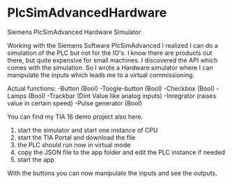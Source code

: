 # PlcSimAdvancedHardware
Siemens PlcSimAdvanced Hardware Simulator

Working with the Siemens Software PlcSimAdvanced I realized I can do a simulation of the PLC but not for the IO's. I know there are products out there, but quite expensive for small machines. I discovered the API which comes with the simulation. So I wrote a Hardware simulator where I can manipulate the inputs which leads me to a virtual commissioning.

Actual functions:
-Button (Bool)
-Toogle-button (Bool)
-Checkbox (Bool)
-Lamps (Bool)
-Trackbar (Dint Value like analog inputs)
-Inregrator (raises value in certain speed)
-Pulse generator (Bool)

You can find my TIA 16 demo project also here.

1. start the simulator and start one instance of CPU
2. start the TIA Portal and download the file
3. the PLC should run now in virtual mode
4. copy the JSON file to the app folder and edit the PLC instance if needed
5. start the app

With the buttons you can now manipulate the inputs and see the outputs.
